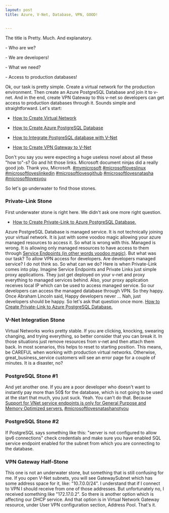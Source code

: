 ```yaml
---
layout: post
title: Azure, V-Net, Database, VPN, GOOD!


---
```


The title is Pretty. Much. And explanatory. 

\- Who are we?

\- We are developers!

\- What we need? 

\- Access to production databases!

Ok, our task is pretty simple. Create a virtual network for the production environment. Then create an Azure PostgreSQL Database and join it to v-net. And in the end, create VPN Gateway to this v-net so developers can get access to production databases through it. Sounds simple and straightforward. Let's start:

- [How to Create Virtual Network](https://docs.microsoft.com/th-th/azure/virtual-network/quick-create-portal)

- [How to Create Azure PostgreSQL Database](https://docs.microsoft.com/en-us/azure/postgresql/quickstart-create-server-database-portal)

- [How to Integrate PostgreSQL database with V-Net](https://docs.microsoft.com/en-us/azure/postgresql/howto-manage-vnet-using-portal#create-a-vnet-rule-and-enable-service-endpoints-in-the-azure-portal)

- [How to Create VPN Gateway to V-Net](https://docs.microsoft.com/en-us/azure/vpn-gateway/vpn-gateway-howto-point-to-site-resource-manager-portal)

Don't you say you were expecting a huge useless novel about all these "how to"-s? Go and hit those links. Microsoft document ninjas did a really good job. Thank you, Microsoft. [#mymicrosoft]() [#microsoftloveslinux]() [#microsoftloveslinkedin]() [#microsoftlovesgithub]() [#microsoftlovesnatasha]() [#microsoftlovesyou]()

So let's go underwater to find those stones.

<!--more-->

### Private-Link Stone

First underwater stone is right here. We didn't ask one more right question.

- [How to Create Private-Link to Azure PostgreSQL Database.](https://docs.microsoft.com/en-us/azure/postgresql/howto-configure-privatelink-portal)

Azure PostgreSQL Database is managed service. It is not technically joining your virtual network. It is just with some voodoo magic allowing your azure managed resources to access it. So what is wrong with this. Managed is wrong. It is allowing only managed resources to have access to them through [Service Endpoints (in other words voodoo magic)](https://docs.microsoft.com/en-us/azure/virtual-network/virtual-network-service-endpoints-overview). But what was our task? To allow VPN access for developers. Are developers managed service? I do not think so. So what can we do? Here is when Private-Link comes into play. Imagine Service Endpoints and Private Links just simple proxy applications. They just get deployed on your v-net and proxy everything to managed services behind. Also, your proxy application receives local IP which can be used to access managed service. So our developers can access the managed database through VPN. So they happy. Once Abraham Lincoln said, Happy developers never ... Nah, just developers should be happy. So let's ask that question once more. [How to Create Private-Link to Azure PostgreSQL Database.](https://docs.microsoft.com/en-us/azure/postgresql/howto-configure-privatelink-portal)

### V-Net Integration Stone

Virtual Networks works pretty stable. If you are clicking, knocking, swearing changing, and trying everything, so better consider that you can break it. In those situations just remove resources from v-net and then attach them back. In most scenarios, this helps to reset to starting position. This means, be CAREFUL when working with production virtual networks. Otherwise, great_business_service customers will see an error page for a couple of minutes. It is a disaster, no?

### PostgreSQL Stone #1

And yet another one. If you are a poor developer who doesn't want to instantly pay more than 50$ for the database, which is not going to be used at the start that much, you just suck. Yeah. You can't do that. Because [Support for VNet service endpoints is only for General Purpose and Memory Optimized servers.](https://docs.microsoft.com/en-us/azure/postgresql/concepts-limits#vnet-service-endpoints) [#microsoftlovesnatashanotyou]()

### PostgreSQL Stone #2

If PostgreSQL says something like this: "server is not configured to allow ipv6 connections" check credentials and make sure you have enabled SQL service endpoint enabled for the subnet from which you are connecting to the database.

### VPN Gateway Half-Stone

This one is not an underwater stone, but something that is still confusing for me. If you open V-Net subnets, you will see GatewaySubnet which has some address space for it, like: "10.7.0.0/24". I understand that if I connect to VPN I should receive from one of those addresses. But unfortunately no, I received something like "172.17.0.2". So there is another option which is affecting our DHCP service. And that option is in Virtual Network Gateway resource, under User VPN configuration section, Address Pool. That's it. 
